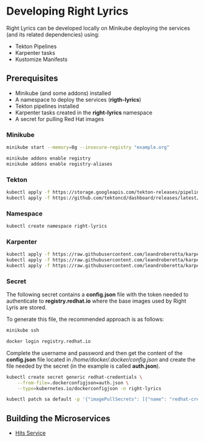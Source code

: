 # Developing Right Lyrics

Right Lyrics can be developed locally on Minikube deploying the services (and its related dependencies) using:

* Tekton Pipelines
* Karpenter tasks
* Kustomize Manifests

## Prerequisites

* Minikube (and some addons) installed 
* A namespace to deploy the services (**rigth-lyrics**)
* Tekton pipelines installed
* Karpenter tasks created in the **right-lyrics** namespace
* A secret for pulling Red Hat images

### Minikube

```bash
minikube start --memory=8g --insecure-registry "example.org"

minikube addons enable registry
minikube addons enable registry-aliases
```

### Tekton

```bash
kubectl apply -f https://storage.googleapis.com/tekton-releases/pipeline/latest/release.yaml
kubectl apply -f https://github.com/tektoncd/dashboard/releases/latest/download/tekton-dashboard-release.yaml
```

### Namespace

```bash
kubectl create namespace right-lyrics
```

### Karpenter

```bash
kubectl apply -f https://raw.githubusercontent.com/leandroberetta/karpenter/master/tasks/git/git.yaml -n right-lyrics
kubectl apply -f https://raw.githubusercontent.com/leandroberetta/karpenter/master/tasks/s2i/s2i.yaml -n right-lyrics
kubectl apply -f https://raw.githubusercontent.com/leandroberetta/karpenter/master/tasks/kubectl/kubectl.yaml -n right-lyrics
```

### Secret

The following secret contains a **config.json** file with the token needed to authenticate to **registry.redhat.io** where the base images used by Right Lyris are stored.

To generate this file, the recommended approach is as follows:

```bash
minikube ssh

docker login registry.redhat.io
```

Complete the username and password and then get the content of the **config.json** file located in */home/docker/.docker/config.json* and create the file needed by the secret (in the example is called **auth.json**).

```bash
kubectl create secret generic redhat-credentials \
    --from-file=.dockerconfigjson=auth.json \
    --type=kubernetes.io/dockerconfigjson -n right-lyrics

kubectl patch sa default -p '{"imagePullSecrets": [{"name": "redhat-credentials"}]}' -n right-lyrics
```

## Building the Microservices

* [Hits Service](../../hits-service/README.md)